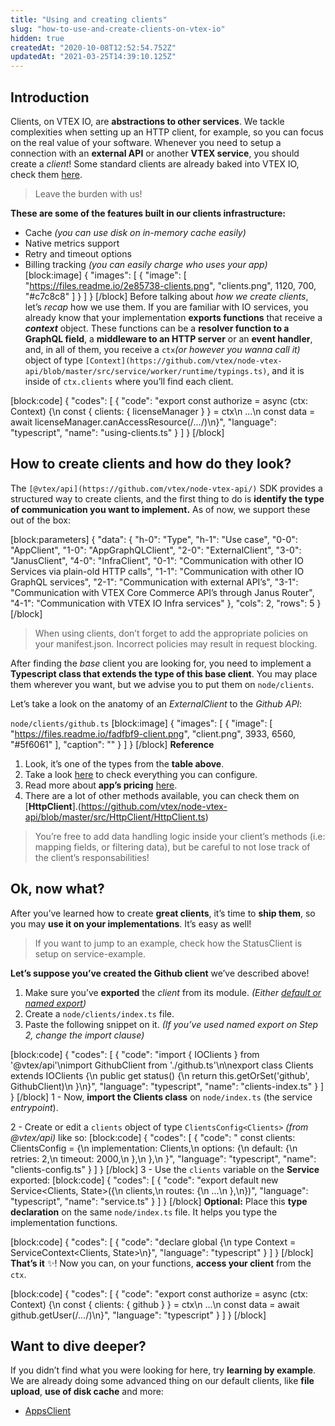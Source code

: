 ```yaml
---
title: "Using and creating clients"
slug: "how-to-use-and-create-clients-on-vtex-io"
hidden: true
createdAt: "2020-10-08T12:52:54.752Z"
updatedAt: "2021-03-25T14:39:10.125Z"
---
```

## Introduction
Clients, on VTEX IO, are **abstractions to other services**. We tackle complexities when setting up an HTTP client, for example, so you can focus on the real value of your software. Whenever you need to setup a connection with an **external API** or another **VTEX service**, you should create a *client*! Some standard clients are already baked into VTEX IO, check them [here](https://github.com/vtex/node-vtex-api/blob/ccf4d8f8d3208007c4bfd558baf979df8d825af8/src/clients/IOClients.ts).

> Leave the burden with us!

**These are some of the features built in our clients infrastructure:**

- Cache *(you can use disk on in-memory cache easily)*
- Native metrics support
- Retry and timeout options
- Billing tracking *(you can easily charge who uses your app)*
[block:image]
{
  "images": [
    {
      "image": [
        "https://files.readme.io/2e85738-clients.png",
        "clients.png",
        1120,
        700,
        "#c7c8c8"
      ]
    }
  ]
}
[/block]
Before talking about *how we create clients*, let’s *recap* how we use them. If you are familiar with IO services, you already know that your implementation **exports functions** that receive a ***context*** object. These functions can be a **resolver function to a GraphQL field**, a **middleware to an HTTP server** or an **event handler**, and, in all of them, you receive a `ctx`*(or however you wanna call it)* object of type `[Context](https://github.com/vtex/node-vtex-api/blob/master/src/service/worker/runtime/typings.ts)`, and it is inside of `ctx.clients` where you’ll find each client.

[block:code]
{
  "codes": [
    {
      "code": "export const authorize = async (ctx: Context) {\n    const { clients: { licenseManager } } = ctx\n    ...\n    const data = await licenseManager.canAccessResource(/*...*/)\n}",
      "language": "typescript",
      "name": "using-clients.ts"
    }
  ]
}
[/block]
## How to create clients and how do they look?

The `[@vtex/api](https://github.com/vtex/node-vtex-api/)` SDK provides a structured way to create clients, and the first thing to do is **identify the type of communication you want to implement.** As of now, we support these out of the box:

[block:parameters]
{
  "data": {
    "h-0": "Type",
    "h-1": "Use case",
    "0-0": "AppClient",
    "1-0": "AppGraphQLClient",
    "2-0": "ExternalClient",
    "3-0": "JanusClient",
    "4-0": "InfraClient",
    "0-1": "Communication with other IO Services via plain-old HTTP calls",
    "1-1": "Communication with other IO GraphQL services",
    "2-1": "Communication with external API’s",
    "3-1": "Communication with VTEX Core Commerce API’s through Janus Router",
    "4-1": "Communication with VTEX IO Infra services"
  },
  "cols": 2,
  "rows": 5
}
[/block]
> When using clients, don’t forget to add the appropriate policies on your manifest.json. Incorrect policies may result in request blocking.

After finding the *base* client you are looking for, you need to implement a **Typescript class that extends the type of this base client**. You may place them wherever you want, but we advise you to put them on `node/clients`.

Let’s take a look on the anatomy of an *ExternalClient* to the *Github API*:

`node/clients/github.ts`
[block:image]
{
  "images": [
    {
      "image": [
        "https://files.readme.io/fadfbf9-client.png",
        "client.png",
        3933,
        6560,
        "#5f6061"
      ],
      "caption": ""
    }
  ]
}
[/block]
**Reference** 

1. Look, it’s one of the types from the **table above**.
2. Take a look [here](https://github.com/vtex/node-vtex-api/blob/4f17dba5d750dae6603c606187c888fbd91fd18c/src/HttpClient/typings.ts#L58) to check everything you can configure.
3. Read more about **app’s pricing** [here](https://help.vtex.com/tutorial/app-pricing-options--2ZKBKxLe08Q6seA6sCi6o2).
4. There are a lot of other methods available, you can check them on [**HttpClient**].(https://github.com/vtex/node-vtex-api/blob/master/src/HttpClient/HttpClient.ts)

> You’re free to add data handling logic inside your client’s methods (i.e: mapping fields, or filtering data), but be careful to not lose track of the client’s responsabilities!

## Ok, now what?

After you’ve learned how to create **great clients**, it’s time to **ship them**, so you may **use it on your implementations**. It’s easy as well!

> If you want to jump to an example, check how the StatusClient is setup on service-example.

**Let’s suppose you’ve created the Github client** we’ve described above!

1. Make sure you’ve **exported** the *client* from its module. *(Either [default or named export](https://medium.com/@etherealm/named-export-vs-default-export-in-es6-affb483a0910))*
2. Create a `node/clients/index.ts` file.
3. Paste the following snippet on it. *(If you’ve used named export on Step 2, change the import clause)*


[block:code]
{
  "codes": [
    {
      "code": "import { IOClients } from '@vtex/api'\nimport GithubClient from './github.ts'\n\nexport class Clients extends IOClients {\n  public get status() {\n    return this.getOrSet('github', GithubClient)\n  }\n}",
      "language": "typescript",
      "name": "clients-index.ts"
    }
  ]
}
[/block]
1 - Now, **import the Clients class** on `node/index.ts` (the service *entrypoint*).

2 - Create or edit a `clients` object of type `ClientsConfig<Clients>` *(from @vtex/api)* like so:
[block:code]
{
  "codes": [
    {
      "code": "    const clients: ClientsConfig<Clients> = {\n      implementation: Clients,\n      options: {\n        default: {\n          retries: 2,\n          timeout: 2000,\n        },\n      },\n    }",
      "language": "typescript",
      "name": "clients-config.ts"
    }
  ]
}
[/block]
3 - Use the `clients` variable on the **Service** exported:
[block:code]
{
  "codes": [
    {
      "code": "export default new Service<Clients, State>({\n  clients,\n  routes: {\n    ...\n  },\n})",
      "language": "typescript",
      "name": "service.ts"
    }
  ]
}
[/block]
**Optional:** Place this **type declaration** on the same `node/index.ts` file. It helps you type the implementation functions.

[block:code]
{
  "codes": [
    {
      "code": "declare global {\n  type Context = ServiceContext<Clients, State>\n}",
      "language": "typescript"
    }
  ]
}
[/block]
**That’s it** ✨! Now you can, on your functions, **access your client** from the `ctx`.

[block:code]
{
  "codes": [
    {
      "code": "export const authorize = async (ctx: Context) {\n    const { clients: { github } } = ctx\n    ...\n    const data = await github.getUser(/*...*/)\n}",
      "language": "typescript"
    }
  ]
}
[/block]
## Want to dive deeper?

If you didn’t find what you were looking for here, try **learning by example**. We are already doing some advanced thing on our default clients, like **file upload**, **use of disk cache** and more: 

- [AppsClient](https://github.com/vtex/node-vtex-api/blob/master/src/clients/infra/Apps.ts)
